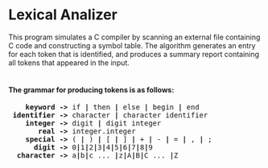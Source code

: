 <h1>Lexical Analizer</h1>
This program simulates a C compiler by scanning an external file containing C code and constructing a symbol table. The algorithm generates an entry for each token that is identified, and produces a summary report containing all tokens that appeared in the input.<br> 
<br>
<h4>The grammar for producing tokens is as follows:</h4>

<pre>
    <b>keyword -></b> if <b>|</b> then <b>|</b> else <b>|</b> begin <b>|</b> end 
 <b>identifier -></b> character <b>|</b> character identifier 
    <b>integer -></b> digit <b>|</b> digit integer 
       <b>real -></b> integer.integer 
    <b>special -></b> ( <b>|</b> ) <b>|</b> [ <b>|</b> ] <b>|</b> + <b>|</b> - <b>|</b> = <b>|</b> , <b>|</b> ; 
      <b>digit -></b> 0<b>|</b>1<b>|</b>2<b>|</b>3<b>|</b>4<b>|</b>5<b>|</b>6<b>|</b>7<b>|</b>8<b>|</b>9 
  <b>character -></b> a<b>|</b>b<b>|</b>c ... <b>|</b>z<b>|</b>A<b>|</b>B<b>|</b>C ... <b>|</b>Z
</pre>


